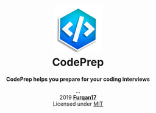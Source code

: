 <h1 align="center">
  <img src="public/img/logo.png" title="The Logo" width="25%">
  <br> CodePrep
</h1>

<p align="center"> <b> CodePrep helps you prepare for your coding interviews </b> </p>

<p align="center"> ...
  <br>2019 <a href="https://github.com/Furqan17"><strong>Furqan17</strong></a>
  <br> Licensed under <a href="https://github.com/code-prep/application/blob/master/LICENSE">MIT</a>
</p>
